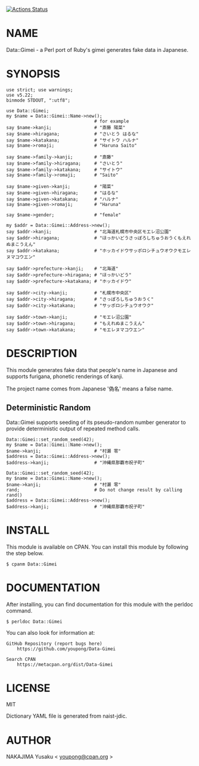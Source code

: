 [![Actions Status](https://github.com/youpong/pl-gimei/workflows/test/badge.svg)](https://github.com/youpong/pl-gimei/actions)
# NAME

Data::Gimei - a Perl port of Ruby's gimei generates fake data in Japanese.

# SYNOPSIS

    use strict; use warnings;
    use v5.22;
    binmode STDOUT, ":utf8";

    use Data::Gimei;
    my $name = Data::Gimei::Name->new();
                                     # for example
    say $name->kanji;                # "斎藤 陽菜"
    say $name->hiragana;             # "さいとう はるな"
    say $name->katakana;             # "サイトウ ハルナ"
    say $name->romaji;               # "Haruna Saito"

    say $name->family->kanji;        # "斎藤"
    say $name->family->hiragana;     # "さいとう"
    say $name->family->katakana;     # "サイトウ"
    say $name->family->romaji;       # "Saito"

    say $name->given->kanji;         # "陽菜"
    say $name->given->hiragana;      # "はるな"
    say $name->given->katakana;      # "ハルナ"
    say $name->given->romaji;        # "Haruna"

    say $name->gender;               # "female"

    my $addr = Data::Gimei::Address->new();
    say $addr->kanji;                # "北海道札幌市中央区モエレ沼公園"
    say $addr->hiragana;             # "ほっかいどうさっぽろしちゅうおうくもえれぬまこうえん"
    say $addr->katakana;             # "ホッカイドウサッポロシチュウオウクモエレヌマコウエン"

    say $addr->prefecture->kanji;    # "北海道"
    say $addr->prefecture->hiragana; # "ほっかいどう"
    say $addr->prefecture->katakana; # "ホッカイドウ"

    say $addr->city->kanji;          # "札幌市中央区"
    say $addr->city->hiragana;       # "さっぽろしちゅうおうく"
    say $addr->city->katakana;       # "サッポロシチュウオウク"

    say $addr->town->kanji;          # "モエレ沼公園"
    say $addr->town->hiragana;       # "もえれぬまこうえん"
    say $addr->town->katakana;       # "モエレヌマコウエン"

# DESCRIPTION

This module generates fake data that people's name in Japanese and
supports furigana, phonetic renderings of kanji.

The project name comes from Japanese '偽名' means a false name.

## Deterministic Random

Data::Gimei supports seeding of its pseudo-random number generator to provide deterministic
output of repeated method calls.

    Data::Gimei::set_random_seed(42);
    my $name = Data::Gimei::Name->new();
    $name->kanji;                    # "村瀬 零"
    $address = Data::Gimei::Address->new();
    $address->kanji;                 # "沖縄県那覇市祝子町"

    Data::Gimei::set_random_seed(42);
    my $name = Data::Gimei::Name->new();
    $name->kanji;                    # "村瀬 零"
    rand;                            # Do not change result by calling rand()
    $address = Data::Gimei::Address->new();
    $address->kanji;                 # "沖縄県那覇市祝子町"

# INSTALL

This module is available on CPAN.  You can install this module
by following the step below.

    $ cpanm Data::Gimei

# DOCUMENTATION

After installing, you can find documentation for this module with the
perldoc command.

    $ perldoc Data::Gimei

You can also look for information at:

    GitHub Repository (report bugs here)
        https://github.com/youpong/Data-Gimei

    Search CPAN
        https://metacpan.org/dist/Data-Gimei

# LICENSE

MIT

Dictionary YAML file is generated from naist-jdic.

# AUTHOR

NAKAJIMA Yusaku < youpong@cpan.org >
